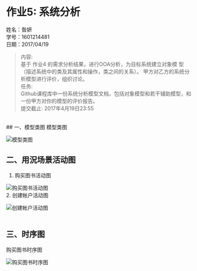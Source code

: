 # 作业5: 系统分析
姓名：昝妍<br>
学号：1601214481<br>
日期：2017/04/19<br>

>内容:<br>
基于 作业4 的需求分析结果，进行OOA分析，为目标系统建立对象模
型（描述系统中的类及其属性和操作，类之间的关系）。
甲方对乙方的系统分析模型进行评价，组织讨论。<br>
任务:<br>
>Github课程库中一份系统分析模型文档，包括对象模型和若干辅助模型，和一份甲方对你的模型的评价报告。<br>
>提交截止: 2017年4月19日23:55
<br>
## 一、模型类图
模型类图<br>

![模型类图](http://i.imgur.com/vT2SHYU.png)
<br>
## 二、用況场景活动图<br>
1. 购买图书活动图<br>

![购买图书活动图](http://i.imgur.com/8Yj2wuO.png)<br>
2. 创建帐户活动图<br>

![创建帐户活动图](http://i.imgur.com/lGQzgds.png)<br>
<br>
## 三、时序图<br>
购买图书时序图<br>

![购买图书时序图](http://i.imgur.com/B90CwCY.png)
<br>
